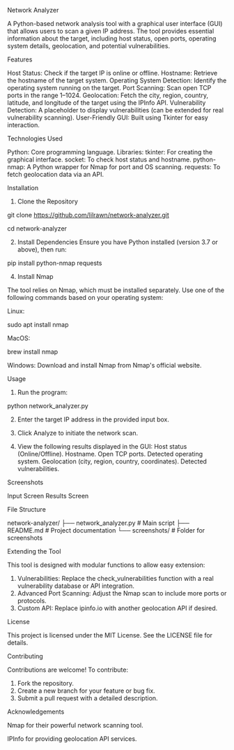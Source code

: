 Network Analyzer

A Python-based network analysis tool with a graphical user interface (GUI) that allows users to scan a given IP address.
The tool provides essential information about the target, including host status, open ports, operating system details, geolocation,
and potential vulnerabilities.

Features

Host Status: Check if the target IP is online or offline.
Hostname: Retrieve the hostname of the target system.
Operating System Detection: Identify the operating system running on the target.
Port Scanning: Scan open TCP ports in the range 1–1024.
Geolocation: Fetch the city, region, country, latitude, and longitude of the target using the IPInfo API.
Vulnerability Detection: A placeholder to display vulnerabilities (can be extended for real vulnerability scanning).
User-Friendly GUI: Built using Tkinter for easy interaction.

Technologies Used

Python: Core programming language.
Libraries:
  tkinter: For creating the graphical interface.
  socket: To check host status and hostname.
  python-nmap: A Python wrapper for Nmap for port and OS scanning.
  requests: To fetch geolocation data via an API.

Installation

1. Clone the Repository

git clone https://github.com/lilrawn/network-analyzer.git

cd network-analyzer

2. Install Dependencies
Ensure you have Python installed (version 3.7 or above), then run:

pip install python-nmap requests

4. Install Nmap

The tool relies on Nmap, which must be installed separately. Use one of the following commands based on your operating system:

Linux:

sudo apt install nmap

MacOS:

brew install nmap

Windows: Download and install Nmap from Nmap's official website.



Usage

1. Run the program:

python network_analyzer.py

2. Enter the target IP address in the provided input box.

3. Click Analyze to initiate the network scan.

4. View the following results displayed in the GUI:
  Host status (Online/Offline).
  Hostname.
  Open TCP ports.
  Detected operating system.
  Geolocation (city, region, country, coordinates).
  Detected vulnerabilities.


Screenshots

Input Screen
Results Screen

File Structure

network-analyzer/
├── network_analyzer.py  # Main script
├── README.md            # Project documentation
└── screenshots/         # Folder for screenshots


Extending the Tool

This tool is designed with modular functions to allow easy extension:
1. Vulnerabilities: Replace the check_vulnerabilities function with a real vulnerability database or API integration.
2. Advanced Port Scanning: Adjust the Nmap scan to include more ports or protocols.
3. Custom API: Replace ipinfo.io with another geolocation API if desired.


License

This project is licensed under the MIT License. See the LICENSE file for details.

Contributing

Contributions are welcome! To contribute:
1. Fork the repository.
2. Create a new branch for your feature or bug fix.
3. Submit a pull request with a detailed description.

Acknowledgements

Nmap for their powerful network scanning tool.

IPInfo for providing geolocation API services.
